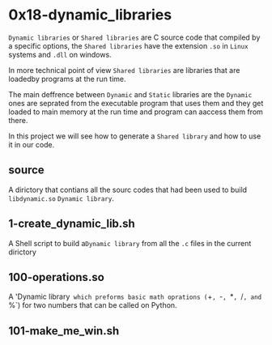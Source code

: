 # 0x18-dynamic_libraries

  `Dynamic libraries` or `Shared libraries` are C source code that compiled by a specific options, the `Shared libraries` have the extension `.so` in `Linux` systems and `.dll` on windows.

  In more technical point of view `Shared libraries` are libraries that are loadedby programs at the run time.

  The main deffrence between `Dynamic` and `Static` libraries are the `Dynamic` ones are seprated from the executable program that uses them and they get loaded to main memory at the run time and program can aaccess them from there.

  In this project we will see how to generate a `Shared library` and how to use it in our code.

## source

   A dirictory that contians all the sourc codes that had been used to build `libdynamic.so` `Dynamic library`.

## 1-create_dynamic_lib.sh

   A Shell script to build a`Dynamic library` from all the `.c` files in the current dirictory

## 100-operations.so

   A 'Dynamic library` which preforms basic math oprations (`+`, `-`, `*`, `/`, and `%`) for two numbers that can be called on Python.

## 101-make_me_win.sh

